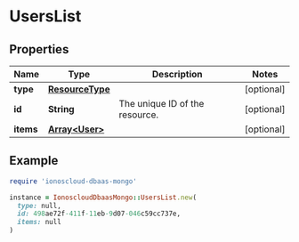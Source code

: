 # UsersList

## Properties

| Name | Type | Description | Notes |
| ---- | ---- | ----------- | ----- |
| **type** | [**ResourceType**](ResourceType.md) |  | [optional] |
| **id** | **String** | The unique ID of the resource. | [optional] |
| **items** | [**Array&lt;User&gt;**](User.md) |  | [optional] |

## Example

```ruby
require 'ionoscloud-dbaas-mongo'

instance = IonoscloudDbaasMongo::UsersList.new(
  type: null,
  id: 498ae72f-411f-11eb-9d07-046c59cc737e,
  items: null
)
```

